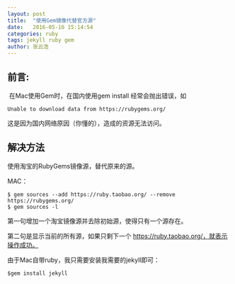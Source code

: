 ```yaml
---
layout: post
title:  "使用Gem镜像代替官方源"
date:   2016-05-16 15:14:54
categories: ruby 
tags: jekyll ruby gem
author: 张云浩
---
```


## 前言:

​	在Mac使用Gem时，在国内使用gem install 经常会抛出错误，如

```
Unable to download data from https://rubygems.org/ 
```

这是因为国内网络原因（你懂的），造成的资源无法访问。



## 解决方法

使用淘宝的RubyGems镜像源，替代原来的源。

MAC：

```
$ gem sources --add https://ruby.taobao.org/ --remove https://rubygems.org/
$ gem sources -l
```

第一句增加一个淘宝镜像源并去除初始源，使得只有一个源存在。

第二句是显示当前的所有源，如果只剩下一个 https://ruby.taobao.org/，就表示操作成功。



由于Mac自带ruby，我只需要安装我需要的jekyll即可：

```
$gem install jekyll
```